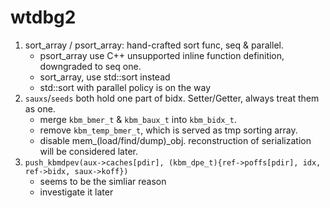 # wtdbg2
1. sort_array / psort_array: hand-crafted sort func, seq & parallel. 
    - psort_array use C++ unsupported inline function definition, downgraded to seq one.
    - sort_array, use std::sort instead
    - std::sort with parallel policy is on the way
2. `sauxs`/`seeds` both hold one part of bidx. Setter/Getter, always treat them as one. 
    - merge `kbm_bmer_t` & `kbm_baux_t` into `kbm_bidx_t`. 
    - remove `kbm_temp_bmer_t`, which is served as tmp sorting array. 
    - disable mem_(load/find/dump)_obj. reconstruction of serialization will be considered later. 
3. `push_kbmdpev(aux->caches[pdir], (kbm_dpe_t){ref->poffs[pdir], idx, ref->bidx, saux->koff})`
    - seems to be the simliar reason 
    - investigate it later

